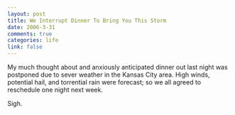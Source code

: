 ```yaml
--- 
layout: post
title: We Interrupt Dinner To Bring You This Storm
date: 2006-3-31
comments: true
categories: life
link: false
---
```

My much thought about and anxiously anticipated dinner out last night was postponed due to sever weather in the Kansas City area. High winds, potential hail, and torrential rain were forecast; so we all agreed to reschedule one night next week.

Sigh.
